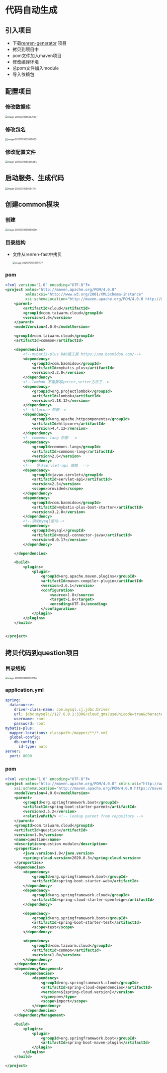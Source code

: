 # 代码自动生成

## 引入项目

- 下载[renren-generator](https://gitee.com/renrenio/renren-generator) 项目
- 拷贝到项目中
- pom文件加入maven项目
- 修改编译环境
- 总pom文件加入module
- 导入依赖包

## 配置项目

### 修改数据库

<img src="../images/image-20210701055307539.png" alt="image-20210701055307539" style="zoom:50%;" />

### 修改包名

<img src="../images/image-20210701055359565.png" alt="image-20210701055359565" style="zoom:50%;" />

### 修改配置文件

<img src="../images/image-20210701055435454.png" alt="image-20210701055435454" style="zoom:50%;" />

## 启动服务、生成代码

<img src="../images/image-20210701055534110.png" alt="image-20210701055534110" style="zoom:50%;" />

## 创建common模块

### 创建

<img src="../images/image-20210701055649500.png" alt="image-20210701055649500" style="zoom:50%;" />

### 目录结构

- 文件从renren-fast中拷贝

  <img src="../images/image-20210701055751177.png" alt="image-20210701055751177" style="zoom:50%;" />

### pom

```xml
<?xml version="1.0" encoding="UTF-8"?>
<project xmlns="http://maven.apache.org/POM/4.0.0"
         xmlns:xsi="http://www.w3.org/2001/XMLSchema-instance"
         xsi:schemaLocation="http://maven.apache.org/POM/4.0.0 http://maven.apache.org/xsd/maven-4.0.0.xsd">
    <parent>
        <artifactId>cloud</artifactId>
        <groupId>com.taiwarm.cloud</groupId>
        <version>1.0</version>
    </parent>
    <modelVersion>4.0.0</modelVersion>

    <groupId>com.taiwarm.cloud</groupId>
    <artifactId>common</artifactId>

    <dependencies>
        <!--mybatis-plus DAO层工具 https://mp.baomidou.com/-->
        <dependency>
            <groupId>com.baomidou</groupId>
            <artifactId>mybatis-plus</artifactId>
            <version>3.2.0</version>
        </dependency>
        <!--lombok 不需要写getter,setter方法了-->
        <dependency>
            <groupId>org.projectlombok</groupId>
            <artifactId>lombok</artifactId>
            <version>1.18.12</version>
        </dependency>
        <!--httpcore 依赖-->
        <dependency>
            <groupId>org.apache.httpcomponents</groupId>
            <artifactId>httpcore</artifactId>
            <version>4.4.12</version>
        </dependency>
        <!--commons-lang 依赖 -->
        <dependency>
            <groupId>commons-lang</groupId>
            <artifactId>commons-lang</artifactId>
            <version>2.6</version>
        </dependency>
        <!--  导入servlet-api 依赖  -->
        <dependency>
            <groupId>javax.servlet</groupId>
            <artifactId>servlet-api</artifactId>
            <version>2.5</version>
            <scope>provided</scope>
        </dependency>
        <dependency>
            <groupId>com.baomidou</groupId>
            <artifactId>mybatis-plus-boot-starter</artifactId>
            <version>3.2.0</version>
        </dependency>
        <!--添加mysql驱动-->
        <dependency>
            <groupId>mysql</groupId>
            <artifactId>mysql-connector-java</artifactId>
            <version>8.0.17</version>
        </dependency>

    </dependencies>

    <build>
        <plugins>
            <plugin>
                <groupId>org.apache.maven.plugins</groupId>
                <artifactId>maven-compiler-plugin</artifactId>
                <version>3.6.1</version>
                <configuration>
                    <source>1.8</source>
                    <target>1.8</target>
                    <encoding>UTF-8</encoding>
                </configuration>
            </plugin>
        </plugins>
    </build>


</project>

```

## 拷贝代码到question项目

### 目录结构

<img src="../images/image-20210701060033704.png" alt="image-20210701060033704" style="zoom:50%;" />

### application.yml

```yaml
spring:
  datasource:
    driver-class-name: com.mysql.cj.jdbc.Driver
    url: jdbc:mysql://127.0.0.1:3306/cloud_qms?useUnicode=true&characterEncoding=UTF-8&serverTimezone=Asia/Shanghai
    username: root
    password: root
mybatis-plus:
  mapper-locations: classpath:/mapper/**/*.xml
  global-config:
    db-config:
      id-type: auto
server:
  port: 8000

```

### pom

```xml
<?xml version="1.0" encoding="UTF-8"?>
<project xmlns="http://maven.apache.org/POM/4.0.0" xmlns:xsi="http://www.w3.org/2001/XMLSchema-instance"
	xsi:schemaLocation="http://maven.apache.org/POM/4.0.0 https://maven.apache.org/xsd/maven-4.0.0.xsd">
	<modelVersion>4.0.0</modelVersion>
	<parent>
		<groupId>org.springframework.boot</groupId>
		<artifactId>spring-boot-starter-parent</artifactId>
		<version>2.5.2</version>
		<relativePath/> <!-- lookup parent from repository -->
	</parent>
	<groupId>com.taiwarm.cloud</groupId>
	<artifactId>question</artifactId>
	<version>1.0</version>
	<name>question</name>
	<description>question module</description>
	<properties>
		<java.version>1.8</java.version>
		<spring-cloud.version>2020.0.3</spring-cloud.version>
	</properties>
	<dependencies>
		<dependency>
			<groupId>org.springframework.boot</groupId>
			<artifactId>spring-boot-starter-web</artifactId>
		</dependency>
		<dependency>
			<groupId>org.springframework.cloud</groupId>
			<artifactId>spring-cloud-starter-openfeign</artifactId>
		</dependency>

		<dependency>
			<groupId>org.springframework.boot</groupId>
			<artifactId>spring-boot-starter-test</artifactId>
			<scope>test</scope>
		</dependency>

        <dependency>
            <groupId>com.taiwarm.cloud</groupId>
            <artifactId>common</artifactId>
            <version>1.0</version>
        </dependency>
	</dependencies>
	<dependencyManagement>
		<dependencies>
			<dependency>
				<groupId>org.springframework.cloud</groupId>
				<artifactId>spring-cloud-dependencies</artifactId>
				<version>${spring-cloud.version}</version>
				<type>pom</type>
				<scope>import</scope>
			</dependency>
		</dependencies>
	</dependencyManagement>

	<build>
		<plugins>
			<plugin>
				<groupId>org.springframework.boot</groupId>
				<artifactId>spring-boot-maven-plugin</artifactId>
			</plugin>
		</plugins>
	</build>

</project>

```

